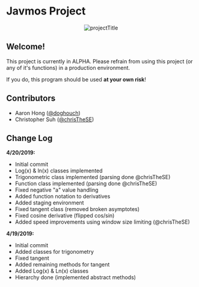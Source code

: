 # Javmos Project
<p align="center">
 <img src="https://cdn.dawgy.pw/Screenshot%20%40%201555702930.png" alt="projectTitle">
</p>

## Welcome!
This project is currently in ALPHA. Please refrain from using this project (or any of it's functions) in a production environment.

If you do, this program should be used **at your own risk**!

## Contributors
- Aaron Hong ([@doghouch](https:/github.com/doghouch))
- Christopher Suh ([@chrisTheSE](https://github.com/chrisTheSE))

## Change Log
**4/20/2019:**
 - Initial commit
 - Log(x) & ln(x) classes implemented
 - Trigonometric class implemented (parsing done @chrisTheSE)
 - Function class implemented (parsing done @chrisTheSE)
 - Fixed negative "a" value handling
 - Added function notation to derivatives
 - Added staging environment
 - Fixed tangent class (removed broken asymptotes)
 - Fixed cosine derivative (flipped cos/sin)
 - Added speed improvements using window size limiting (@chrisTheSE)

**4/19/2019:**
 - Initial commit
 - Added classes for trigonometry 
 - Fixed tangent
  - Added remaining methods for tangent
  - Added Log(x) & Ln(x) classes
  - Hierarchy done (implemented abstract methods)

